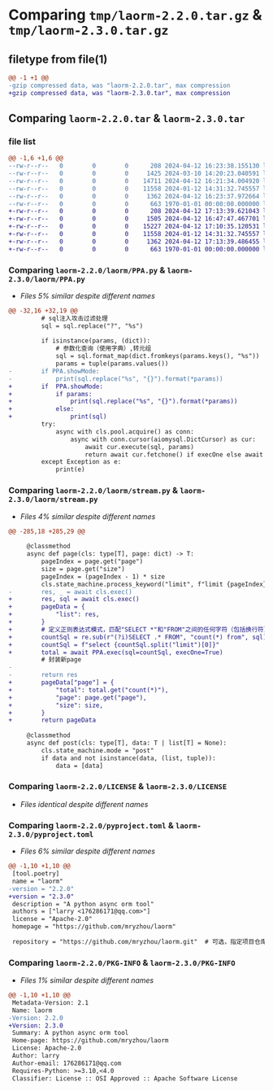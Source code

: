 # Comparing `tmp/laorm-2.2.0.tar.gz` & `tmp/laorm-2.3.0.tar.gz`

## filetype from file(1)

```diff
@@ -1 +1 @@
-gzip compressed data, was "laorm-2.2.0.tar", max compression
+gzip compressed data, was "laorm-2.3.0.tar", max compression
```

## Comparing `laorm-2.2.0.tar` & `laorm-2.3.0.tar`

### file list

```diff
@@ -1,6 +1,6 @@
--rw-r--r--   0        0        0      208 2024-04-12 16:23:38.155130 laorm-2.2.0/laorm/__init__.py
--rw-r--r--   0        0        0     1425 2024-03-10 14:20:23.040591 laorm-2.2.0/laorm/PPA.py
--rw-r--r--   0        0        0    14711 2024-04-12 16:21:34.004920 laorm-2.2.0/laorm/stream.py
--rw-r--r--   0        0        0    11558 2024-01-12 14:31:32.745557 laorm-2.2.0/LICENSE
--rw-r--r--   0        0        0     1362 2024-04-12 16:23:37.972664 laorm-2.2.0/pyproject.toml
--rw-r--r--   0        0        0      663 1970-01-01 00:00:00.000000 laorm-2.2.0/PKG-INFO
+-rw-r--r--   0        0        0      208 2024-04-12 17:13:39.621043 laorm-2.3.0/laorm/__init__.py
+-rw-r--r--   0        0        0     1505 2024-04-12 16:47:47.467701 laorm-2.3.0/laorm/PPA.py
+-rw-r--r--   0        0        0    15227 2024-04-12 17:10:35.120531 laorm-2.3.0/laorm/stream.py
+-rw-r--r--   0        0        0    11558 2024-01-12 14:31:32.745557 laorm-2.3.0/LICENSE
+-rw-r--r--   0        0        0     1362 2024-04-12 17:13:39.486455 laorm-2.3.0/pyproject.toml
+-rw-r--r--   0        0        0      663 1970-01-01 00:00:00.000000 laorm-2.3.0/PKG-INFO
```

### Comparing `laorm-2.2.0/laorm/PPA.py` & `laorm-2.3.0/laorm/PPA.py`

 * *Files 5% similar despite different names*

```diff
@@ -32,16 +32,19 @@
         # sql注入攻击过滤处理
         sql = sql.replace("?", "%s")
 
         if isinstance(params, (dict)):
             # 参数化查询（使用字典）,转元组
             sql = sql.format_map(dict.fromkeys(params.keys(), "%s"))
             params = tuple(params.values())
-        if PPA.showMode:
-            print(sql.replace("%s", "{}").format(*params))
+        if  PPA.showMode:
+            if params:
+                print(sql.replace("%s", "{}").format(*params))
+            else:
+                print(sql)    
         try:
             async with cls.pool.acquire() as conn:
                 async with conn.cursor(aiomysql.DictCursor) as cur:
                     await cur.execute(sql, params)
                     return await cur.fetchone() if execOne else await cur.fetchall()
         except Exception as e:
             print(e)
```

### Comparing `laorm-2.2.0/laorm/stream.py` & `laorm-2.3.0/laorm/stream.py`

 * *Files 4% similar despite different names*

```diff
@@ -285,18 +285,29 @@
 
     @classmethod
     async def page(cls: type[T], page: dict) -> T:
         pageIndex = page.get("page")
         size = page.get("size")
         pageIndex = (pageIndex - 1) * size
         cls.state_machine.process_keyword("limit", f"limit {pageIndex},{size}")
-        res, _ = await cls.exec()
+        res, sql = await cls.exec()
+        pageData = {
+            "list": res,
+        }
+        # 定义正则表达式模式，匹配"SELECT *"和"FROM"之间的任何字符（包括换行符）
+        countSql = re.sub(r"(?i)SELECT .* FROM", "count(*) from", sql)
+        countSql = f"select {countSql.split("limit")[0]}"
+        total = await PPA.exec(sql=countSql, execOne=True)
         # 封装新page
-
-        return res
+        pageData["page"] = {
+            "total": total.get("count(*)"),
+            "page": page.get("page"),
+            "size": size,
+        }
+        return pageData
 
     @classmethod
     async def post(cls: type[T], data: T | list[T] = None):
         cls.state_machine.mode = "post"
         if data and not isinstance(data, (list, tuple)):
             data = [data]
```

### Comparing `laorm-2.2.0/LICENSE` & `laorm-2.3.0/LICENSE`

 * *Files identical despite different names*

### Comparing `laorm-2.2.0/pyproject.toml` & `laorm-2.3.0/pyproject.toml`

 * *Files 6% similar despite different names*

```diff
@@ -1,10 +1,10 @@
 [tool.poetry]
 name = "laorm"
-version = "2.2.0"
+version = "2.3.0"
 description = "A python async orm tool"
 authors = ["larry <176286171@qq.com>"]
 license = "Apache-2.0"
 homepage = "https://github.com/mryzhou/laorm"
 
 repository = "https://github.com/mryzhou/laorm.git"  # 可选，指定项目仓库地址
```

### Comparing `laorm-2.2.0/PKG-INFO` & `laorm-2.3.0/PKG-INFO`

 * *Files 1% similar despite different names*

```diff
@@ -1,10 +1,10 @@
 Metadata-Version: 2.1
 Name: laorm
-Version: 2.2.0
+Version: 2.3.0
 Summary: A python async orm tool
 Home-page: https://github.com/mryzhou/laorm
 License: Apache-2.0
 Author: larry
 Author-email: 176286171@qq.com
 Requires-Python: >=3.10,<4.0
 Classifier: License :: OSI Approved :: Apache Software License
```

